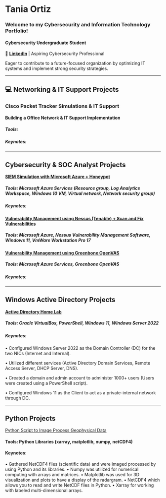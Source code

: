 # Tania Ortiz
### Welcome to my Cybersecurity and Information Technology Portfolio!

#### Cybersecurity Undergraduate Student 
🔗 [**LinkedIn**](https://www.linkedin.com/in/tania-ortiz1) | Aspiring Cybersecurity Professional

Eager to contribute to a future-focused organization by optimizing IT systems and implement strong security strategies.

______________________________________________________________________________________________
## 💻 Networking & IT Support Projects 
### Cisco Packet Tracker Simulations & IT Support
#### Building a Office Network & IT Support Implementation

##### Tools:
##### Keynotes:
_______________________________________________________________________________________________

## Cybersecurity & SOC Analyst Projects 

 [**SIEM Simulation with Microsoft Azure + Honeypot**](https://github.com/taniaortiz0/SIEM-Simulation-with-Microsoft-Azure)

##### Tools: Microsoft Azure Services (Resource group, Log Analytics Workspace, Windows 10 VM, Virtual network, Network security group)

##### Keynotes:

[**Vulnerability Management using Nessus (Tenable) + Scan and Fix Vulnerabilities**](https://github.com/taniaortiz0/Vulnerability-Management-using-Nessus)

##### Tools: Microsoft Azure, Nessus Vulnerability Management Software, Windows 11, VmWare Workstation Pro 17

[**Vulnerability Management using Greenbone OpenVAS**](https://github.com/taniaortiz0/Vulnerability-Management-using-Greenbone-OpenVAS)

##### Tools: Microsoft Azure Services, Greenbone OpenVAS

##### Keynotes:
_______________________________________________________________________________________________

## Windows Active Directory Projects

[**Active Directory Home Lab**](https://github.com/taniaortiz0/AD-GPM-with-PowerShell-Automation)

##### Tools: Oracle VirtualBox, PowerShell, Windows 11, Windows Server 2022

##### Keynotes:

•	Configured Windows Server 2022 as the Domain Controller (DC) for the two NICs (Internet and Internal). 

•	Utilized different services (Active Directory Domain Services, Remote Access Server, DHCP Server, DNS). 

•	Created a domain and admin account to administer 1000+ users (Users were created using a PowerShell script).

•	Configured Windows 11 as the Client to act as a private-internal network through DC.

________________________________________________________________________________________________

## Python Projects 

[Python Script to Image Process Geophysical Data](https://github.com/taniaortiz0/PyScript-Image-Processing-GeoData)

#### Tools: Python Libraries (xarray, matplotlib, numpy, netCDF4)

#### Keynotes:

•	Gathered NetCDF4 files (scientific data) and were imaged processed by using Python and its libraries. 
•	Numpy was utilized for numerical computing with arrays and matrices.
•	Matplotlib was used for 3D visualization and plots to have a display of the radargram. 
•	NetCDF4 which allows you to read and write NetCDF files in Python.
•	Xarray for working with labeled multi-dimensional arrays.


